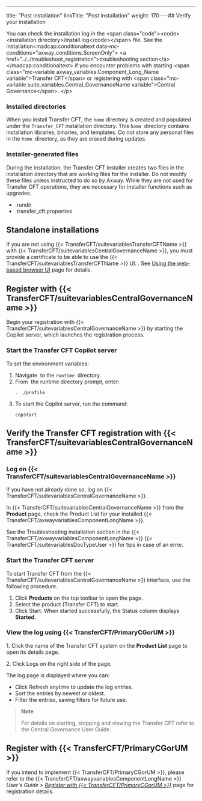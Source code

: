 ---
title: "Post installation"
linkTitle: "Post installation"
weight: 170
---## Verify your installation

You can check the installation log in the &lt;span class="code">&lt;code>&lt;installation directory>/install.log&lt;/code>&lt;/span> file. See the installation&lt;madcap:conditionaltext data-mc-conditions="axway_conditions.ScreenOnly"> &lt;a href="../../troubleshoot_registration">troubleshooting section&lt;/a>&lt;/madcap:conditionaltext> if you encounter problems with starting &lt;span class="mc-variable axway_variables.Component_Long_Name variable">Transfer CFT&lt;/span> or registering with &lt;span class="mc-variable suite_variables.Central_GovernanceName variable">Central Governance&lt;/span>.
&lt;/p>

### Installed directories

When you install Transfer CFT, the `home` directory is created and populated under the `Transfer_CFT` installation directory. This `home `directory contains installation libraries, binaries, and templates. Do not store any personal files in the `home `directory, as they are erased during updates.

### Installer-generated files

During the installation, the Transfer CFT installer creates two files in the installation directory that are working files for the installer. Do not modify these files unless instructed to do so by Axway. While they are not used for Transfer CFT operations, they are necessary for installer functions such as upgrades.

* .rundir
* .transfer_cft.properties

## Standalone installations

If you are not using {{< TransferCFT/suitevariablesTransferCFTName  >}} with {{< TransferCFT/suitevariablesCentralGovernanceName  >}}, you must provide a certificate to be able to use the {{< TransferCFT/suitevariablesTransferCFTName  >}} UI. . See [Using the web-based browser UI](../../../../c_intro_userinterfaces/web_copilot_ui#Connect2) page for details.

## Register with {{< TransferCFT/suitevariablesCentralGovernanceName  >}}

Begin your registration with {{< TransferCFT/suitevariablesCentralGovernanceName  >}} by starting the Copilot server, which launches the registration process.

### Start the Transfer CFT Copilot server

To set the environment variables:

1. Navigate  to the `runtime `directory.
1. From  the runtime directory prompt, enter:  
    ```
    . ./profile
    ```
1. To start the Copilot server, run the command:
    ```
    copstart
    ```

<span id="Verify"></span>

## Verify the Transfer CFT registration with {{< TransferCFT/suitevariablesCentralGovernanceName  >}}

### Log on {{< TransferCFT/suitevariablesCentralGovernanceName  >}}

If you have not already done so, log on {{< TransferCFT/suitevariablesCentralGovernanceName  >}}.

In {{< TransferCFT/suitevariablesCentralGovernanceName  >}} from the **Product** page, check the Product List for your installed {{< TransferCFT/axwayvariablesComponentLongName  >}}.

See the Troubleshooting installation section in the {{< TransferCFT/axwayvariablesComponentLongName  >}} {{< TransferCFT/suitevariablesDocTypeUser  >}} for tips in case of an error.

### Start the Transfer CFT server

To start Transfer CFT from the {{< TransferCFT/suitevariablesCentralGovernanceName  >}} interface, use the following procedure.

1. Click **Products** on the top toolbar to open the page.
1. Select the product (Transfer CFT) to start.
1. Click Start. When started successfully, the Status column displays **Started**.

### View the log using {{< TransferCFT/PrimaryCGorUM  >}}

1\. Click the name of the Transfer CFT system on the **Product List** page to open its details page.

2\. Click Logs on the right side of the page.

The log page is displayed where you can:

* Click Refresh anytime to update the log entries.
* Sort the entries by newest or oldest.
* Filter the entries, saving filters for future use.

> **Note**
>
> For details on starting, stopping and viewing the Transfer CFT refer to the Central Governance User Guide.

## Register with {{< TransferCFT/PrimaryCGorUM  >}}

If you intend to implement {{< TransferCFT/PrimaryCGorUM  >}}, please refer to the {{< TransferCFT/axwayvariablesComponentLongName  >}} *User's Guide &gt; [*Register with* {{< TransferCFT/PrimaryCGorUM  >}}](https://docs.axway.com/bundle/TransferCFT_36_UsersGuide_allOS_en_HTML5/page/Content/cft_installation/migrate/register_CG.htm)* page for registration details.
